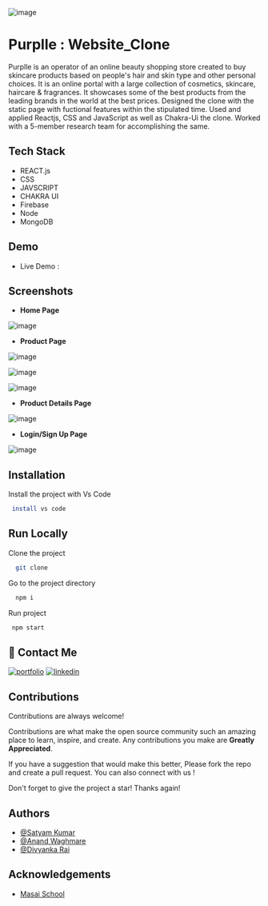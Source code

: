 

![image](https://th.bing.com/th/id/OIP.eBFBx0CQBGDEkyYom4zZTgHaDt?w=337&h=175&c=7&r=0&o=5&dpr=1.3&pid=1.7)


# Purplle : Website_Clone



Purplle is an operator of an online beauty shopping store created to buy skincare products based on people's hair and skin type and other personal choices. It is an online portal with a large collection of cosmetics, skincare, haircare & fragrances. It showcases some of the best products from the leading brands in the world at the best prices.
Designed the clone with the static page with fuctional features within the stipulated time. Used and applied Reactjs, CSS and JavaScript as well as Chakra-Ui the clone. Worked with a 5-member research team for accomplishing the same. 
## Tech Stack

- REACT.js
- CSS
- JAVSCRIPT
- CHAKRA UI
- Firebase
- Node 
- MongoDB








## Demo

- Live Demo : 



## Screenshots

- **Home Page**


![image](https://user-images.githubusercontent.com/103956874/209437458-a2e2b8fd-8b6a-41e5-a9aa-2fa8705622e0.png)

 







- **Product Page**

![image](https://user-images.githubusercontent.com/103956874/209437491-90df8f4f-a584-4d2f-8362-820128d2e0e8.png)

![image](https://user-images.githubusercontent.com/103956874/209437479-8d747ce9-b49a-466c-90b6-3647c8833ad5.png)

![image](https://user-images.githubusercontent.com/103956874/209437508-e4b2eb0e-5fc6-4920-9155-40af7abd5bcc.png)



- **Product Details Page**  


![image](https://user-images.githubusercontent.com/103956874/209437660-c1f4fd94-4337-4f34-8139-af9445d4a8b6.png)


- **Login/Sign Up Page**

![image](https://user-images.githubusercontent.com/103956874/209437671-e3b1a55f-9edf-4cd9-a836-84dcf28c4223.png)






## Installation

Install the project with Vs Code

```bash
 install vs code 
```
    
## Run Locally

Clone the project

```bash
  git clone 
```

Go to the project directory

```bash
  npm i
```

Run project

```bash
 npm start
```




## 🔗 Contact Me

[![portfolio](https://img.shields.io/badge/my_portfolio-000?style=for-the-badge&logo=ko-fi&logoColor=white)](https://satyam0337.github.io/)
[![linkedin](https://img.shields.io/badge/linkedin-0A66C2?style=for-the-badge&logo=linkedin&logoColor=white)](https://www.linkedin.com/in/satyam-kumar-526004237/)





## Contributions

Contributions are always welcome!

Contributions are what make the open source community such an amazing place to learn, inspire, and create. Any contributions you make are **Greatly Appreciated**.

If you have a suggestion that would make this better, Please fork the repo and create a pull request. You can also connect with us !

Don't forget to give the project a star! Thanks again!

## Authors


- [@Satyam Kumar](https://www.github.com/satyam0337)
- [@Anand Waghmare](https://www.github.com/anand6840)
- [@Divyanka Rai](https://www.github.com/DivyankaRai)





## Acknowledgements

 - [Masai School](https://www.masaischool.com/)
 
